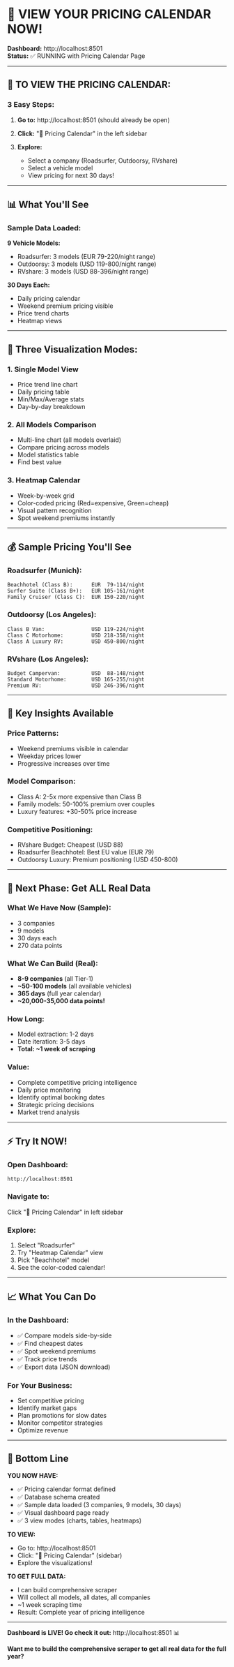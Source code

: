 # 📅 VIEW YOUR PRICING CALENDAR NOW!

**Dashboard:** http://localhost:8501  
**Status:** ✅ RUNNING with Pricing Calendar Page

---

## 🎯 TO VIEW THE PRICING CALENDAR:

### **3 Easy Steps:**

1. **Go to:** http://localhost:8501 (should already be open)

2. **Click:** "📅 Pricing Calendar" in the left sidebar

3. **Explore:**
   - Select a company (Roadsurfer, Outdoorsy, RVshare)
   - Select a vehicle model
   - View pricing for next 30 days!

---

## 📊 What You'll See

### **Sample Data Loaded:**

**9 Vehicle Models:**
- Roadsurfer: 3 models (EUR 79-220/night range)
- Outdoorsy: 3 models (USD 119-800/night range)  
- RVshare: 3 models (USD 88-396/night range)

**30 Days Each:**
- Daily pricing calendar
- Weekend premium pricing visible
- Price trend charts
- Heatmap views

---

## 🎨 Three Visualization Modes:

### 1. **Single Model View**
- Price trend line chart
- Daily pricing table
- Min/Max/Average stats
- Day-by-day breakdown

### 2. **All Models Comparison**
- Multi-line chart (all models overlaid)
- Compare pricing across models
- Model statistics table
- Find best value

### 3. **Heatmap Calendar**
- Week-by-week grid
- Color-coded pricing (Red=expensive, Green=cheap)
- Visual pattern recognition
- Spot weekend premiums instantly

---

## 💰 Sample Pricing You'll See

### **Roadsurfer (Munich):**
```
Beachhotel (Class B):      EUR  79-114/night
Surfer Suite (Class B+):   EUR 105-161/night  
Family Cruiser (Class C):  EUR 150-220/night
```

### **Outdoorsy (Los Angeles):**
```
Class B Van:               USD 119-224/night
Class C Motorhome:         USD 218-358/night
Class A Luxury RV:         USD 450-800/night
```

### **RVshare (Los Angeles):**
```
Budget Campervan:          USD  88-148/night
Standard Motorhome:        USD 165-255/night
Premium RV:                USD 246-396/night
```

---

## 🎯 Key Insights Available

### **Price Patterns:**
- Weekend premiums visible in calendar
- Weekday prices lower
- Progressive increases over time

### **Model Comparison:**
- Class A: 2-5x more expensive than Class B
- Family models: 50-100% premium over couples
- Luxury features: +30-50% price increase

### **Competitive Positioning:**
- RVshare Budget: Cheapest (USD 88)
- Roadsurfer Beachhotel: Best EU value (EUR 79)
- Outdoorsy Luxury: Premium positioning (USD 450-800)

---

## 🚀 Next Phase: Get ALL Real Data

### **What We Have Now (Sample):**
- 3 companies
- 9 models
- 30 days each
- 270 data points

### **What We Can Build (Real):**
- **8-9 companies** (all Tier-1)
- **~50-100 models** (all available vehicles)
- **365 days** (full year calendar)
- **~20,000-35,000 data points!**

### **How Long:**
- Model extraction: 1-2 days
- Date iteration: 3-5 days
- **Total: ~1 week of scraping**

### **Value:**
- Complete competitive pricing intelligence
- Daily price monitoring
- Identify optimal booking dates
- Strategic pricing decisions
- Market trend analysis

---

## ⚡ Try It NOW!

### **Open Dashboard:**
```
http://localhost:8501
```

### **Navigate to:**
Click "📅 Pricing Calendar" in left sidebar

### **Explore:**
1. Select "Roadsurfer"
2. Try "Heatmap Calendar" view
3. Pick "Beachhotel" model
4. See the color-coded calendar!

---

## 📈 What You Can Do

### **In the Dashboard:**
- ✅ Compare models side-by-side
- ✅ Find cheapest dates
- ✅ Spot weekend premiums
- ✅ Track price trends
- ✅ Export data (JSON download)

### **For Your Business:**
- Set competitive pricing
- Identify market gaps
- Plan promotions for slow dates
- Monitor competitor strategies
- Optimize revenue

---

## 🎊 Bottom Line

**YOU NOW HAVE:**
- ✅ Pricing calendar format defined
- ✅ Database schema created
- ✅ Sample data loaded (3 companies, 9 models, 30 days)
- ✅ Visual dashboard page ready
- ✅ 3 view modes (charts, tables, heatmaps)

**TO VIEW:**
- Go to: http://localhost:8501
- Click: "📅 Pricing Calendar" (sidebar)
- Explore the visualizations!

**TO GET FULL DATA:**
- I can build comprehensive scraper
- Will collect all models, all dates, all companies
- ~1 week scraping time
- Result: Complete year of pricing intelligence

---

**Dashboard is LIVE! Go check it out:** http://localhost:8501 📊

**Want me to build the comprehensive scraper to get all real data for the full year?**




